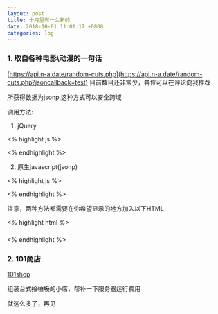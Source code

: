 ```yaml
---
layout: post
title: 十月里有什么新的
date: 2018-10-01 11:01:17 +0800
categories: log
---
```

### 1. 取自各种电影\动漫的一句话

[https://api.n-a.date/random-cuts.php](https://api.n-a.date/random-cuts.php?jsoncallback=test)
目前数目还非常少，各位可以在评论向我推荐

所获得数据为jsonp,这种方式可以安全跨域

调用方法:

1. jQuery

<% highlight js %>
<script>
    $.getJSON("https://api.n-a.date/random-cuts.php?jsonpcallback=?", function(data)
    {
      document.getElementById("cut").innerHTML = data.content;
      document.getElementById("translate").innerHTML = data.translate;
      document.getElementById("from").innerHTML = data.from;
    });
    });
</script>
<% endhighlight %>

2. 原生javascript(jsonp)

<% highlight js %>
<script>
    function callbackFunction(result, methodName)
    {
      document.getElementById("cut").innerHTML = data.content;
      document.getElementById("translate").innerHTML = data.translate;
      document.getElementById("from").innerHTML = data.from;
    }
</script>
<script src="https://api.n-a.date/random-cuts.php?jsonpcallback=callbackFunction"></script>
<% endhighlight %>

注意，两种方法都需要在你希望显示的地方加入以下HTML

<% highlight html %>
<p id="cut"></p>
<h5><p id="translate"></p></h5>
<h4><p id="from"></p></h4>
<% endhighlight %>

### 2. 101商店

[101shop](https://n-a.date/shop101)

组装台式~~捡垃圾~~的小店，帮补一下服务器运行费用

就这么多了，再见